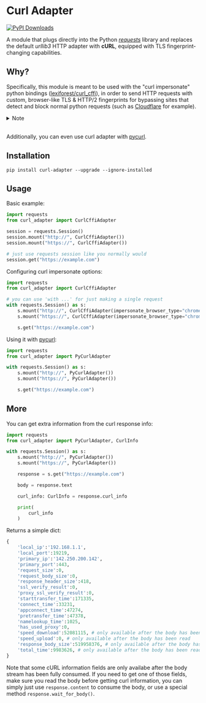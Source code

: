 # Curl Adapter
[![PyPI Downloads](https://static.pepy.tech/badge/curl-adapter/month)](https://pypi.org/project/curl-adapter/)

A module that plugs directly into the Python *[requests](https://github.com/psf/requests)* library and replaces the default *urllib3* HTTP adapter with **cURL**,  equipped with TLS fingerprint-changing capabilities.

## Why?

Specifically, this module is meant to be used with the "curl impersonate" python bindings ([lexiforest/curl_cffi](https://github.com/lexiforest/curl_cffi)), in order to send HTTP requests with custom, browser-like TLS & HTTP/2 fingerprints for bypassing sites that detect and block normal python requests (such as [Cloudflare](https://www.nstbrowser.io/en/blog/how-does-cloudflare-detect-bots) for example).

<details>
  <summary>Note</summary>
Even though <i><a href="https://github.com/lexiforest/curl_cffi">curl_cffi</a></i> already has an API that *mimicks* the <i>requests</i>  library, it comes with some compatibility issues (e.g. response.raw not available, response.history, differences in headers, cookies, json, etc.).
<br><br>
    With curl adapter, instead of copying and mimicking the <i>requests</i> library API, the low level HTTP adapter is changed with a custom crafted one, and everything else is exactly the same (even the exceptions are mapped). 
<br><br>
With a single switch you can enable/disable curl for your requests, without needing to worry about changing the way you normally work with requests.
<br><br>
Though, if you're looking for async support or websockets, you should definitely checkout the <i>curl_cffi</i> instead, since by default, the requests library is only sync.
</details>
<br>

Additionally, you can even use curl adapter with [pycurl](https://github.com/pycurl/pycurl). 

## Installation
```console
pip install curl-adapter --upgrade --ignore-installed
```

## Usage
Basic example:
```python
import requests
from curl_adapter import CurlCffiAdapter

session = requests.Session()
session.mount("http://", CurlCffiAdapter())
session.mount("https://", CurlCffiAdapter())

# just use requests session like you normally would
session.get("https://example.com")
```

Configuring curl impersonate options:

```python
import requests
from curl_adapter import CurlCffiAdapter

# you can use 'with ...' for just making a single request
with requests.Session() as s:
    s.mount("http://", CurlCffiAdapter(impersonate_browser_type="chrome"))
    s.mount("https://", CurlCffiAdapter(impersonate_browser_type="chrome"))

    s.get("https://example.com")
```

Using it with [pycurl](https://github.com/pycurl/pycurl):

```python
import requests
from curl_adapter import PyCurlAdapter

with requests.Session() as s:
    s.mount("http://", PyCurlAdapter())
    s.mount("https://", PyCurlAdapter())

    s.get("https://example.com")
```

## More
You can get extra information from the curl response info:
```python
import requests
from curl_adapter import PyCurlAdapter, CurlInfo

with requests.Session() as s:
    s.mount("http://", PyCurlAdapter())
    s.mount("https://", PyCurlAdapter())

    response = s.get("https://example.com")

    body = response.text

    curl_info: CurlInfo = response.curl_info

    print(
        curl_info
    )
```

Returns a simple dict:
```python
{
    'local_ip':'192.168.1.1',
    'local_port':19219,
    'primary_ip':'142.250.200.142',
    'primary_port':443,
    'request_size':0,
    'request_body_size':0,
    'response_header_size':418,
    'ssl_verify_result':0,
    'proxy_ssl_verify_result':0,
    'starttransfer_time':171335,
    'connect_time':33231,
    'appconnect_time':47274,
    'pretransfer_time':47378,
    'namelookup_time':1025,
    'has_used_proxy':0,
    'speed_download':52081115, # only available after the body has been read
    'speed_upload':0, # only available after the body has been read
    'response_body_size':519958376, # only available after the body has been read
    'total_time':9983626, # only available after the body has been read
}
```
Note that some cURL information fields are only availabe after the body stream has been fully consumed. If you need to get one of those fields, make sure you read the body before getting curl information, you can simply just use `response.content` to consume the body, or use a special method `response.wait_for_body()`.